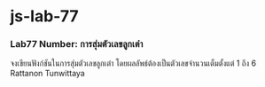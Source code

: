 # js-lab-77
### Lab77 Number: การสุ่มตัวเลขลูกเต๋า
จงเขียนฟังก์ชันในการสุ่มตัวเลขลูกเต๋า โดยผลลัพธ์ต้องเป็นตัวเลขจำนวนเต็มตั้งแต่ 1 ถึง 6
Rattanon Tunwittaya
